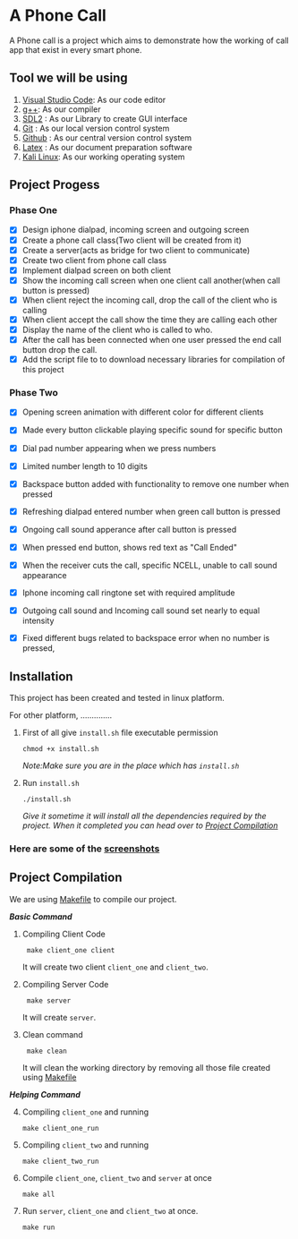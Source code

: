 # A Phone Call

A Phone call is a project which aims to demonstrate how the working of call app that exist in every smart phone.

## Tool we will be using

1. [Visual Studio Code](https://code.visualstudio.com/): As our code editor
2. [g++](https://www.msys2.org/): As our compiler
3. [SDL2](https://www.libsdl.org/download-2.0.php) : As our Library to create GUI interface
4. [Git](https://git-scm.com/) : As our local version control system
5. [Github](https://github.com/) : As our central version control system
6. [Latex](https://www.latex-project.org/) : As our document preparation software
7. [Kali Linux](https://www.kali.org/): As our working operating system

## Project Progess

### Phase One

- [x] Design iphone dialpad, incoming screen and outgoing screen
- [x] Create a phone call class(Two client will be created from it)
- [x] Create a server(acts as bridge for two client to communicate)
- [x] Create two client from phone call class
- [x] Implement dialpad screen on both client
- [x] Show the incoming call screen when one client call another(when call button is pressed)
- [x] When client reject the incoming call, drop the call of the client who is calling
- [x] When client accept the call show the time they are calling each other
- [x] Display the name of the client who is called to who.
- [x] After the call has been connected when one user pressed the end call button drop the call.
- [x] Add the script file to to download necessary libraries for compilation of this project

### Phase Two

- [x] Opening screen animation with different color for different clients
- [x] Made every button clickable playing specific sound for specific button
- [x] Dial pad number appearing when we press numbers
- [x] Limited number length to 10 digits
- [x] Backspace button added with functionality to remove one number when pressed
- [x] Refreshing dialpad entered number when green call button is pressed
- [x] Ongoing call sound apperance after call button is pressed
- [x] When pressed end button, shows red text as "Call Ended"
- [x] When the receiver cuts the call, specific NCELL, unable to call sound appearance
- [x] Iphone incoming call ringtone set with required amplitude
- [x] Outgoing call sound and Incoming call sound set nearly to equal intensity
- [x] Fixed different bugs related to backspace error when no number is pressed, 


## Installation

This project has been created and tested in linux platform.

For other platform, ..............

1. First of all give `install.sh` file executable permission

   ```terminal
   chmod +x install.sh
   ```

   _Note:Make sure you are in the place which has `install.sh`_

2. Run `install.sh`

   ```terminal
   ./install.sh
   ```

   _Give it sometime it will install all the dependencies required by the project. When it completed you can head over to [Project Compilation](#project-compilation)_

### Here are some of the [screenshots](screenshot.md)


## Project Compilation

We are using [Makefile](Makefile) to compile our project.

**_Basic Command_**

1. Compiling Client Code

   ```make
    make client_one client
   ```

   It will create two client `client_one` and `client_two`.

2. Compiling Server Code

   ```make
    make server
   ```

   It will create `server`.

3. Clean command

   ```make
    make clean
   ```

   It will clean the working directory by removing all those file created using [Makefile](Makefile)

**_Helping Command_**

4. Compiling `client_one` and running

   ```make
   make client_one_run
   ```

5. Compiling `client_two` and running

   ```make
   make client_two_run
   ```

6. Compile `client_one`, `client_two` and `server` at once

   ```make
   make all
   ```

7. Run `server`, `client_one` and `client_two` at once.

   ```make
   make run
   ```

